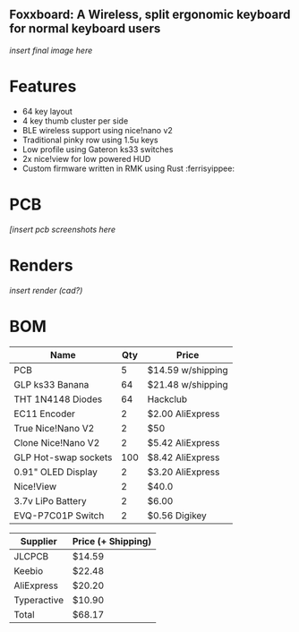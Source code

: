 ## Foxxboard: A Wireless, split ergonomic keyboard for normal keyboard users

*insert final image here*

# Features
- 64 key layout
- 4 key thumb cluster per side
- BLE wireless support using nice!nano v2
- Traditional pinky row using 1.5u keys
- Low profile using Gateron ks33 switches 
- 2x nice!view for low powered HUD
- Custom firmware written in RMK using Rust :ferrisyippee: 

# PCB

*[insert pcb screenshots here*

# Renders

*insert render (cad?)*

# BOM 

| Name                 | Qty | Price             |
|----------------------|-----|-------------------|
| PCB                  | 5   | $14.59 w/shipping |
| GLP ks33 Banana      | 64  | $21.48 w/shipping |
| THT 1N4148 Diodes    | 64  | Hackclub          |
| EC11 Encoder         | 2   | $2.00 AliExpress  |
| True Nice!Nano V2    | 2   | $50               |
| Clone Nice!Nano V2   | 2   | $5.42 AliExpress  |
| GLP Hot-swap sockets | 100 | $8.42 AliExpress  |
| 0.91" OLED Display   | 2   | $3.20 AliExpress  |
| Nice!View            | 2   | $40.0             |
| 3.7v LiPo Battery    | 2   | $6.00             |
| EVQ-P7C01P Switch    | 2   | $0.56 Digikey     |

| Supplier    | Price (+ Shipping) | 
|-------------|--------------------|
| JLCPCB      | $14.59             |
| Keebio      | $22.48             |
| AliExpress  | $20.20             |
| Typeractive | $10.90             |
| Total       | $68.17             |
